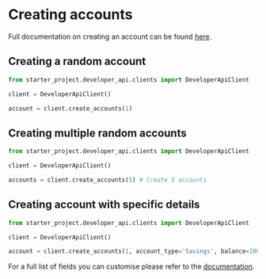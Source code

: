 # Creating accounts

Full documentation on creating an account can be found [here](https://hackathon.capitalone.co.uk/docs/customerAccounts#create-a-random-account).

## Creating a random account
```python
from starter_project.developer_api.clients import DeveloperApiClient

client = DeveloperApiClient()

account = client.create_accounts(1)
```

## Creating multiple random accounts
```python
from starter_project.developer_api.clients import DeveloperApiClient

client = DeveloperApiClient()

accounts = client.create_accounts(5) # Create 5 accounts
```

## Creating account with specific details

```python
from starter_project.developer_api.clients import DeveloperApiClient

client = DeveloperApiClient()

account = client.create_accounts(1, account_type='Savings', balance=1000)
```

For a full list of fields you can customise please refer to the [documentation](https://hackathon.capitalone.co.uk/docs/customerAccounts#create-a-custom-account).

